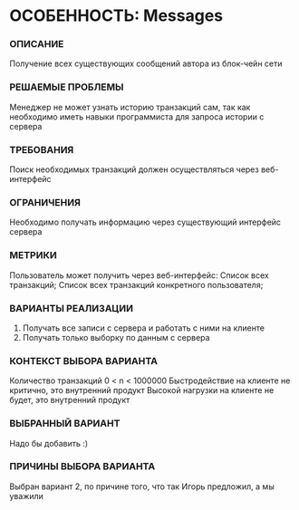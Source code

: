 # ОСОБЕННОСТЬ: Messages

### ОПИСАНИЕ

Получение всех существующих сообщений автора из блок-чейн сети

### РЕШАЕМЫЕ ПРОБЛЕМЫ

Менеджер не может узнать историю транзакций сам, так как необходимо иметь навыки программиста для запроса истории с сервера

### ТРЕБОВАНИЯ

Поиск необходимых транзакций должен осуществляться через веб-интерфейс

### ОГРАНИЧЕНИЯ

Необходимо получать информацию через существующий интерфейс сервера

### МЕТРИКИ

Пользователь может получить через веб-интерфейс:
Список всех транзакций;
Список всех транзакций конкретного пользователя;

### ВАРИАНТЫ РЕАЛИЗАЦИИ

1) Получать все записи с сервера и работать с ними на клиенте
2) Получать только выборку по данным с сервера

### КОНТЕКСТ ВЫБОРА ВАРИАНТА

Количество транзакций 0 < n < 1000000
Быстродействие на клиенте не критично, это внутренний продукт
Высокой нагрузки на клиенте не будет, это внутренний продукт

### ВЫБРАННЫЙ ВАРИАНТ

Надо бы добавить :)

### ПРИЧИНЫ ВЫБОРА ВАРИАНТА

Выбран вариант 2, по причине того, что так Игорь предложил, а мы уважили